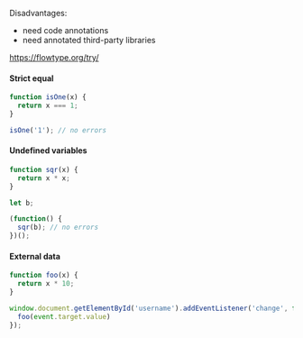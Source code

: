 
Disadvantages:
* need code annotations
* need annotated third-party libraries

https://flowtype.org/try/


#### Strict equal
```js
function isOne(x) {
  return x === 1;
}

isOne('1'); // no errors
```

#### Undefined variables
```js
function sqr(x) {
  return x * x;
}

let b;

(function() {
  sqr(b); // no errors
})();
```

#### External data
```js
function foo(x) {
  return x * 10;
}

window.document.getElementById('username').addEventListener('change', function (event) {
  foo(event.target.value)
});
```
